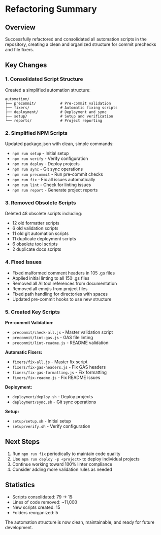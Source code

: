 # Refactoring Summary

## Overview

Successfully refactored and consolidated all automation scripts in the repository, creating a clean and organized structure for commit prechecks and file fixers.

## Key Changes

### 1. Consolidated Script Structure

Created a simplified automation structure:
```
automation/
├── precommit/           # Pre-commit validation
├── fixers/              # Automatic fixing scripts
├── deployment/          # Deployment and sync
├── setup/               # Setup and verification
└── reports/             # Project reporting
```

### 2. Simplified NPM Scripts

Updated package.json with clean, simple commands:
- `npm run setup` - Initial setup
- `npm run verify` - Verify configuration
- `npm run deploy` - Deploy projects
- `npm run sync` - Git sync operations
- `npm run precommit` - Run pre-commit checks
- `npm run fix` - Fix all issues automatically
- `npm run lint` - Check for linting issues
- `npm run report` - Generate project reports

### 3. Removed Obsolete Scripts

Deleted 48 obsolete scripts including:
- 12 old formatter scripts
- 6 old validation scripts  
- 11 old git automation scripts
- 11 duplicate deployment scripts
- 6 obsolete tool scripts
- 2 duplicate docs scripts

### 4. Fixed Issues

- Fixed malformed comment headers in 105 .gs files
- Applied initial linting to all 150 .gs files
- Removed all AI tool references from documentation
- Removed all emojis from project files
- Fixed path handling for directories with spaces
- Updated pre-commit hooks to use new structure

### 5. Created Key Scripts

**Pre-commit Validation:**
- `precommit/check-all.js` - Master validation script
- `precommit/lint-gas.js` - GAS file linting
- `precommit/lint-readme.js` - README validation

**Automatic Fixers:**
- `fixers/fix-all.js` - Master fix script
- `fixers/fix-gas-headers.js` - Fix GAS headers
- `fixers/fix-gas-formatting.js` - Fix formatting
- `fixers/fix-readme.js` - Fix README issues

**Deployment:**
- `deployment/deploy.sh` - Deploy projects
- `deployment/sync.sh` - Git sync operations

**Setup:**
- `setup/setup.sh` - Initial setup
- `setup/verify.sh` - Verify configuration

## Next Steps

1. Run `npm run fix` periodically to maintain code quality
2. Use `npm run deploy -p <project>` to deploy individual projects
3. Continue working toward 100% linter compliance
4. Consider adding more validation rules as needed

## Statistics

- Scripts consolidated: 79 → 15
- Lines of code removed: ~11,000
- New scripts created: 15
- Folders reorganized: 5

The automation structure is now clean, maintainable, and ready for future development.